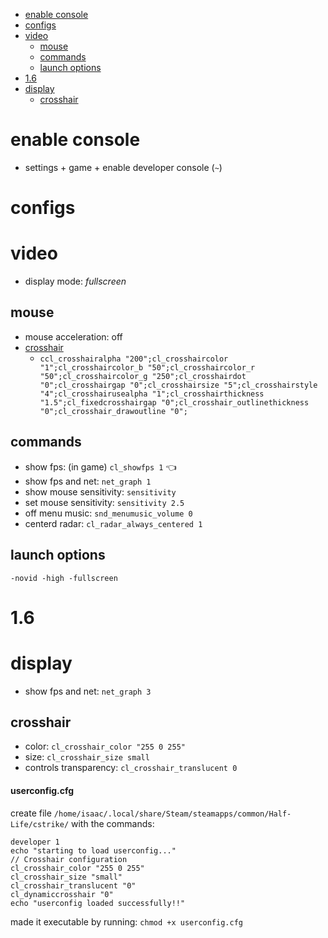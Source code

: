 - [enable console](#enable-console)
- [configs](#configs)
- [video](#video)
  - [mouse](#mouse)
  - [commands](#commands)
  - [launch options](#launch-options)
- [1.6](#16)
- [display](#display)
  - [crosshair](#crosshair)

# enable console

- settings + game + enable developer console (`~`)

# configs

# video

- display mode: _fullscreen_

## mouse

- mouse acceleration: off
- [crosshair](https://tools.dathost.net)
  - `ccl_crosshairalpha "200";cl_crosshaircolor "1";cl_crosshaircolor_b "50";cl_crosshaircolor_r "50";cl_crosshaircolor_g "250";cl_crosshairdot "0";cl_crosshairgap "0";cl_crosshairsize "5";cl_crosshairstyle "4";cl_crosshairusealpha "1";cl_crosshairthickness "1.5";cl_fixedcrosshairgap "0";cl_crosshair_outlinethickness "0";cl_crosshair_drawoutline "0";`

## commands

- show fps: (in game) `cl_showfps 1` 👈
- show fps and net: `net_graph 1`
- show mouse sensitivity: `sensitivity`
- set mouse sensitivity: `sensitivity 2.5`
- off menu music: `snd_menumusic_volume 0`
- centerd radar: `cl_radar_always_centered 1`

## launch options

`-novid -high -fullscreen`

# 1.6

# display

- show fps and net: `net_graph 3`

## crosshair

- color: `cl_crosshair_color "255 0 255"`
- size: `cl_crosshair_size small`
- controls transparency: `cl_crosshair_translucent 0`

#### userconfig.cfg

create file `/home/isaac/.local/share/Steam/steamapps/common/Half-Life/cstrike/` with the commands:

```
developer 1
echo "starting to load userconfig..."
// Crosshair configuration
cl_crosshair_color "255 0 255"
cl_crosshair_size "small"
cl_crosshair_translucent "0"
cl_dynamiccrosshair "0"
echo "userconfig loaded successfully!!"
```

made it executable by running: `chmod +x userconfig.cfg`
